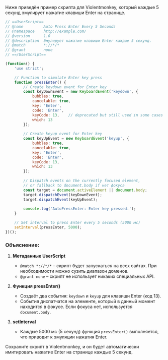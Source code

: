 Ниже приведён пример скрипта для Violentmonkey, который каждые 5 секунд эмулирует нажатие клавиши Enter на странице.

```js
// ==UserScript==
// @name         Auto Press Enter Every 5 Seconds
// @namespace    http://example.com/
// @version      1.0
// @description  Эмулирует нажатие клавиши Enter каждые 5 секунд.
// @match        *://*/*
// @grant        none
// ==/UserScript==

(function() {
    'use strict';

    // Function to simulate Enter key press
    function pressEnter() {
        // Create keydown event for Enter key
        const keyDownEvent = new KeyboardEvent('keydown', {
            bubbles: true,
            cancelable: true,
            key: 'Enter',
            code: 'Enter',
            keyCode: 13,    // deprecated but still used in some cases
            which: 13
        });
        
        // Create keyup event for Enter key
        const keyUpEvent = new KeyboardEvent('keyup', {
            bubbles: true,
            cancelable: true,
            key: 'Enter',
            code: 'Enter',
            keyCode: 13,
            which: 13
        });
        
        // Dispatch events on the currently focused element, 
        // or fallback to document.body if нет фокуса
        const target = document.activeElement || document.body;
        target.dispatchEvent(keyDownEvent);
        target.dispatchEvent(keyUpEvent);
        
        console.log('AutoPressEnter: Enter key pressed.');
    }

    // Set interval to press Enter every 5 seconds (5000 мс)
    setInterval(pressEnter, 5000);
})();
```

### Объяснение:
1. **Метаданные UserScript**  
   - `@match *://*/*` – скрипт будет запускаться на всех сайтах. При необходимости можно сузить диапазон доменов.  
   - `@grant none` – скрипт не использует никаких специальных API.

2. **Функция pressEnter()**  
   - Создаёт два события: `keydown` и `keyup` для клавиши Enter (код 13).
   - События диспатчатся на элементе, который в данный момент находится в фокусе. Если фокуса нет, используется `document.body`.

3. **setInterval**  
   - Каждые 5000 мс (5 секунд) функция `pressEnter()` выполняется, что приводит к эмуляции нажатия Enter.

Сохраните скрипт в Violentmonkey, и он будет автоматически имитировать нажатие Enter на странице каждые 5 секунд.
